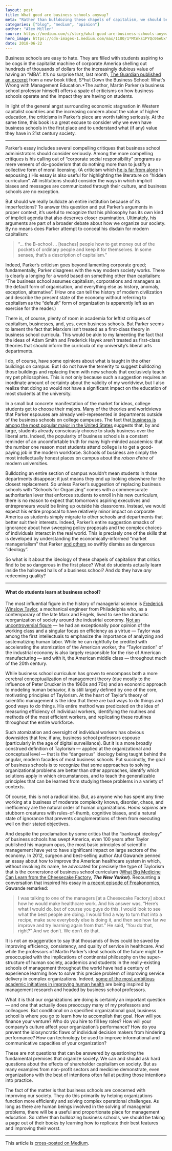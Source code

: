 ```yaml
---
layout: post
title: What good are business schools anyway?
meta: "Rather than bulldozing these chapels of capitalism, we should be taking a page out of their books by learning how to replicate their best features and improving their worst."
categories: ["blog", "medium", "opinion"]
author: "Alex Miller"
source: https://medium.com/s/story/what-good-are-business-schools-anyway-f5c399d916ef
hero_image: https://cdn-images-1.medium.com/max/1100/1*Mtnks1PYQc06eUxYCZiojQ.jpeg
date: 2018-06-22
---
```



Business schools are easy to hate. They are filled with students aspiring to be
cogs in the capitalist machine of corporate America shelling out hundreds of
thousands of dollars for the increasingly dubious value of having an “MBA”. It’s
no surprise that, last month, [The Guardian published an
excerpt](https://www.theguardian.com/news/2018/apr/27/bulldoze-the-business-school)
from a new book titled, S*hut Down the Business School: What’s Wrong with
Management Education.*The author, Martin Parker (a business school professor
himself) offers a spate of criticisms on how business schools operate and the
impact they are having on students.

In light of the general angst surrounding economic stagnation in Western
capitalist countries and the increasing concern about the value of higher
education, the criticisms in Parker’s piece are worth taking seriously. At the
same time, this book is a great excuse to consider why we even have business
schools in the first place and to understand what (if any) value they have in
21st century society.

*****

Parker’s essay includes several compelling critiques that business school
administrators should consider seriously. Among the more compelling critiques is
his calling out of “corporate social responsibility” programs as mere veneers of
do-gooderism that do nothing more than to justify a collective form of moral
licensing. (A criticism which [he is far from
alone](http://freakonomics.com/podcast/corporate-social-responsibility/) in
espousing.) His essay is also useful for highlighting the literature on “hidden
curriculum”. All institutions should consider the ways in which implicit biases
and messages are communicated through their culture, and business schools are no
exception.

But should we really bulldoze an entire institution because of its
imperfections? To answer this question and put Parker’s arguments in proper
context, it’s useful to recognize that his philosophy has its own kind of
implicit agenda that also deserves closer examination. Ultimately, his arguments
are part of a broader debate about how we organize our society. By no means does
Parker attempt to conceal his disdain for modern capitalism:

> “… the B-school … [teaches] people how to get money out of the pockets of
> ordinary people and keep it for themselves. In some senses, that’s a description
of capitalism.”

Indeed, Parker’s criticism goes beyond lamenting corporate greed; fundamentally,
Parker disagrees with the way modern society works. There is clearly a longing
for a world based on something other than capitalism: “The business school
assumes capitalism, corporations and managers as the default form of
organisation, and everything else as history, anomaly, exception, alternative”.
(How one can tell the history of modern civilization and describe the present
state of the economy without referring to capitalism as the “default” form of
organization is apparently left as an exercise for the reader.)

There is, of course, plenty of room in academia for leftist critiques of
capitalism, businesses, and, yes, even business schools. But Parker seems to
lament the fact that Marxism isn’t treated as a first-class theory in business
school curricula. This would be akin to my lamenting the fact that the ideas of
Adam Smith and Frederick Hayek aren’t treated as first-class theories that
should inform the curricula of my university’s liberal arts departments.

I do, of course, have some opinions about what is taught in the other buildings
on campus. But I do not have the temerity to suggest bulldozing those buildings
and replacing them with new schools that exclusively teach my pet philosophies.
This is not only because such a suggestion requires an inordinate amount of
certainty about the validity of my worldview, but I also realize that doing so
would not have a significant impact on the education of most students at the
university.

In a small but concrete manifestation of the market for ideas, college students
get to choose their majors. Many of the theories and worldviews that Parker
espouses are already well-represented in departments outside of the business
schools on college campuses. The fact that[ business is among the most popular
major in the United States](https://nces.ed.gov/fastfacts/display.asp?id=37)
suggests that, by and large, students already consciously choose to study
business over the liberal arts. Indeed, the popularity of business schools is a
constant reminder of an uncomfortable truth for many high-minded academics: that
the number one reason most students attend college is to get a good-paying job
in the modern workforce. Schools of business are simply the most intellectually
honest places on campus about the *raison d’etre* of modern universities.

Bulldozing an entire section of campus wouldn’t mean students in those
departments disappear; it just means they end up looking elsewhere for the
closest replacement. So unless Parker’s suggestion of replacing business schools
with “Schools for Organizing” comes with a commensurate authoritarian lever that
enforces students to enroll in his new curriculum, there is no reason to expect
that tomorrow’s aspiring executives and entrepreneurs would be lining up outside
his classrooms. Instead, we would expect his entire proposal to have relatively
minor impact on corporate America as students simply migrate to other schools
and departments that better suit their interests. Indeed, Parker’s entire
suggestion smacks of ignorance about how sweeping policy proposals and the
complex choices of individuals interact in the real world. This is precisely one
of the skills that is developed by understanding the economically-informed
“market managerialism” that Parker [and
others](https://newrepublic.com/article/148368/ideology-business-school) so
swiftly dismiss as dangerous “ideology”.

So what is it about the ideology of these chapels of capitalism that critics
find to be so dangerous in the first place? What do students actually learn
inside the hallowed halls of a business school? And do they have *any* redeeming
quality?

*****

#### What do students learn at business school?

The most influential figure in the history of managerial science is [Frederick
Winslow Taylor](https://en.wikipedia.org/wiki/Frederick_Winslow_Taylor), a
mechanical engineer from Philadelphia who, as a contemporary of the late Marx
and Engels, lived to see the dramatic reorganization of society around the
industrial economy. [Not an uncontroversial
figure](https://www.newyorker.com/magazine/2009/10/12/not-so-fast) — he had an
exceptionally poor opinion of the working class and a singular focus on
efficiency as a virtue — Taylor was among the first intellectuals to emphasize
the importance of analyzing and systematizing human labor. While he can
rightfully be credited with accelerating the atomization of the American worker,
the “Taylorization” of the industrial economy is also largely responsible for
the rise of American manufacturing — and with it, the American middle class —
throughout much of the 20th century.

While business school curriculum has grown to encompass both a more cerebral
conceptualization of management theory (due mostly to the influence of Peter
Drucker in the 1960s and 70s) and an economic approach to modeling human
behavior, it is still largely defined by one of the core, motivating principles
of Taylorism. At the heart of Taylor’s theory of scientific management is the
idea that there are bad ways to do things and good ways to do things. His entire
method was predicated on the idea of measuring efficiency of individual workers,
identifying the routines and methods of the most efficient workers, and
replicating these routines throughout the entire workforce.

Such atomization and oversight of individual workers has obvious downsides that
few, if any, business school professors espouse (particularly in the age of
digital surveillance). But it is a more broadly construed definition of
Taylorism — applied at the organizational and conceptual level — that is the
“dangerous” ideology being taught behind the angular, modern facades of most
business schools. Put succinctly, the goal of business schools is to recognize
that some approaches to solving organizational problems are better than other
approaches, identify which solutions apply in which circumstances, and to teach
the generalizable principles that can be learned from studying these problems in
a variety of contexts.

Of course, this is not a radical idea. But, as anyone who has spent any time
working at a business of moderate complexity knows, disorder, chaos, and
inefficiency are the natural order of human organizations. *Homo sapiens* are
stubborn creatures with rules-of-thumb, cognitive biases, and a natural state of
ignorance that prevents conglomerations of them from executing well on their
stated objectives.

And despite the proclamation by some critics that the “bankrupt ideology” of
business schools has swept America, even 100 years after Taylor published his
magnum opus, the most basic principles of scientific management have yet to have
significant impact on large sectors of the economy. In 2012, surgeon and
best-selling author Atul Gawande penned an essay about how to improve the
American healthcare system in which, without invoking its name, he advocated for
precisely the type of Taylorism that is the cornerstone of business school
curriculum ([What Big Medicine Can Learn from the Cheesecake
Factory](https://www.newyorker.com/magazine/2012/08/13/big-med)**, ***The New
Yorker***)**. Recounting a conversation that inspired his essay in [a recent
episode of Freakonomics](http://freakonomics.com/podcast/atul-gawande/), Gawande
remarked:

> I was talking to one of the managers [at a Cheesecake Factory] about how he
> would make healthcare work. And his answer was, “Here’s what I would do, but of
course you guys do this. I would look to see what the best people are doing. I
would find a way to turn that into a recipe, make sure everybody else is doing
it, and then see how far we improve and try learning again from that.” He said,
“You do that, right?” And we don’t. We don’t do that.

It is not an exaggeration to say that thousands of lives could be saved by
improving efficiency, consistency, and quality of service in healthcare. And
while the professors of Martin Parker’s ideal schools of the future might be
preoccupied with the implications of continental philosophy on the
super-structure of human society, academics and students in the really-existing
schools of management throughout the world have had a century of experience
learning how to solve this precise problem of improving service delivery in
complex organizations. Indeed, [some of the most ambitious academic initiatives
in improving human
health](https://penntoday.upenn.edu/spotlights/quest-lasting-behavior-change-two-researchers-lead-charge)
are being inspired by management research and headed by business school
professors.

What it is that our organizations are doing is certainly an important question —
and one that actually does preoccupy many of my professors and colleagues. But
conditional on a specified organizational goal, business school is where you go
to learn how to accomplish that goal. How will you finance your venture? Who do
you hire to fill key roles? How will your company’s culture affect your
organization’s performance? How do you prevent the idiosyncratic flaws of
individual decision makers from hindering performance? How can technology be
used to improve informational and communicative capacities of your organization?

These are not questions that can be answered by questioning the fundamental
premises that organize society. We can and should ask hard questions about the
effects of shareholder capitalism on society. But as many examples from
non-profit sectors and medicine demonstrate, even organizations with the best of
intentions often fail at putting those intentions into practice.

The fact of the matter is that business schools are concerned with improving our
society. They do this primarily by helping organizations function more
efficiently and solving complex operational challenges. As long as there are
human beings involved in the solving of managerial problems, there will be a
useful and proportionate place for management education. So rather than
bulldozing business schools, we should be taking a page out of their books by
learning how to replicate their best features and improving their worst.

*****

This article is [cross-posted on Medium](https://medium.com/@alexpmiller/what-good-are-business-schools-anyway-f5c399d916ef).
